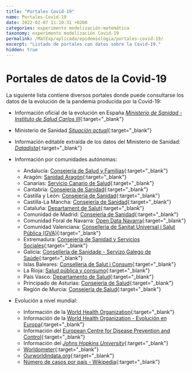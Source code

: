 ```yaml
---
title: "Portales Covid-19"
name: Portales-Covid-19
date: 2022-02-07 11:10:31 +0200
categories: experimento modelización-matemática
taxonomy: experimento modelización Covid-19
permalink: /MatExp/aplicada/epidemiologia/portales-covid-19/
excerpt: "Listado de portales con datos sobre la Covid-19."
hidden: true
---
```



# Portales de datos de la Covid-19

La siguiente lista contiene diversos portales donde puede consultarse los datos de la evolución de la pandemia producida por la Covid-19:

- Información oficial de la evolución en España [*Ministerio de Sanidad - Instituto de Salud Carlos III*](https://www.isciii.es/QueHacemos/Servicios/VigilanciaSaludPublicaRENAVE/EnfermedadesTransmisibles/Paginas/InformesCOVID-19.aspx){:target="_blank"}
- Ministerio de Sanidad [*Situación actual*](https://www.sanidad.gob.es/profesionales/saludPublica/ccayes/alertasActual/nCov/situacionActual.htm){:target="_blank"}
- Información editable extraída de los datos del Ministerio de Sanidad: [*Datadista*](https://github.com/datadista/datasets/tree/master/COVID%2019){:target="_blank"}

- Información por comunidades autónomas:
   - Andalucía: [Consejería de Salud y Familias](https://www.juntadeandalucia.es/institutodeestadisticaycartografia/salud/COVID19.html){:target="_blank"}
   - Aragón: [Sanidad Aragón](https://www.aragon.es/coronavirus/situacion-actual/evolucion-diaria){:target="_blank"}
   - Canarias: [Servicio Canario de Salud](https://grafcan1.maps.arcgis.com/apps/dashboards/156eddd4d6fa4ff1987468d1fd70efb6){:target="_blank"}
   - Cantabria: [Consejería de Sanidad](https://biweb.scsalud.es/extensions/dashboard/dashboard.html){:target="_blank"}
   - Castilla y León: [Consejería de Sanidad](https://analisis.datosabiertos.jcyl.es/pages/coronavirus/){:target="_blank"}
   - Castilla-La Mancha: [Consejería de Sanidad](https://sanidad.castillalamancha.es/evolucion-de-coronavirus-covid-19-en-castilla-la-mancha){:target="_blank"}
   - Cataluña: [Departament de Salut](https://aquas.gencat.cat/ca/actualitat/ultimes-dades-coronavirus){:target="_blank"}
   - Comunidad de Madrid: [Consejería de Sanidad](https://www.comunidad.madrid/servicios/salud/coronavirus){:target="_blank"}
   - Comunidad Foral de Navarra: [Open Data Navarra](https://gobiernoabierto.navarra.es/es/coronavirus/impacto-situacion){:target="_blank"}
   - Comunidad Valenciana: [Conselleria de Sanitat Universal i Salut Pública (GVA)](http://coronavirus.san.gva.es/es/estadisticas){:target="_blank"}
   - Extremadura: [Consejería de Sanidad y Servicios Sociales](https://saludextremadura.ses.es/web/casospositivos){:target="_blank"}
   - Galicia: [Consellería de Sanidade - Servizo Galego de Saúde](https://coronavirus.sergas.gal/datos/#/gl-ES/galicia){:target="_blank"}
   - Islas Baleares: [Conselleria de Salut i Consum](https://www.caib.es/sites/covid-19/es/visor_covid-19_illes_balears/){:target="_blank"}
   - La Rioja: [Salud pública y consumo](https://actualidad.larioja.org/coronavirus/datos){:target="_blank"}
   - País Vasco: [Departamento de Salud](https://www.euskadi.eus/boletin-de-datos-sobre-la-evolucion-del-coronavirus/web01-a2korona/es/){:target="_blank"}
   - Principado de Asturias: [Consejería de Salud](https://app.powerbi.com/view?r=eyJrIjoiNTdhYzlhYjUtZmFjNi00NjBhLThiNTktMmNjNDY5NzYzNjBlIiwidCI6IjI4ZmI0NmYwLTU0OWYtNDI5Ny1iOTZmLWFjNjJhZTkxY2YwYyIsImMiOjl9&pageName=ReportSectionda82d8ffb60be1590dd8){:target="_blank"}
   - Región de Murcia: [Consejería de Salud](https://transparencia.carm.es/coronavirus){:target="_blank"}
   
- Evolución a nivel mundial:
   - Información de la [World Health Organization](https://covid19.who.int/){:target="_blank"}
   - Información de la [World Health Organization - Evolución en Europa](https://who.maps.arcgis.com/apps/dashboards/ead3c6475654481ca51c248d52ab9c61){:target="_blank"}
   - Información del [European Centre for Disease Prevention and Control](https://www.ecdc.europa.eu/en/covid-19){:target="_blank"}
   - Información del [*Johns Hopkins University*](https://coronavirus.jhu.edu/map.html){:target="_blank"}
   - [Worldometer](https://www.worldometers.info/coronavirus/){:target="_blank"}
   - [Ourworldindata.org](https://ourworldindata.org/coronavirus){:target="_blank"}
   - [Número de casos por país - Wikipedia]( https://en.wikipedia.org/wiki/Template:COVID-19_pandemic_data){:target="_blank"}
  


